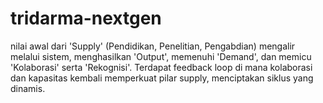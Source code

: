 # tridarma-nextgen
nilai awal dari 'Supply'  (Pendidikan, Penelitian, Pengabdian) mengalir melalui sistem, menghasilkan 'Output',  memenuhi 'Demand', dan memicu 'Kolaborasi' serta 'Rekognisi'.  Terdapat feedback loop di mana kolaborasi dan kapasitas kembali memperkuat pilar supply,  menciptakan siklus yang dinamis.
